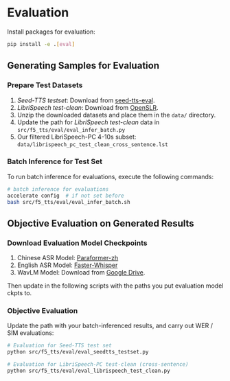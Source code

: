 
# Evaluation

Install packages for evaluation:

```bash
pip install -e .[eval]
```

## Generating Samples for Evaluation

### Prepare Test Datasets

1. *Seed-TTS testset*: Download from [seed-tts-eval](https://github.com/BytedanceSpeech/seed-tts-eval).
2. *LibriSpeech test-clean*: Download from [OpenSLR](http://www.openslr.org/12/).
3. Unzip the downloaded datasets and place them in the `data/` directory.
4. Update the path for *LibriSpeech test-clean* data in `src/f5_tts/eval/eval_infer_batch.py`
5. Our filtered LibriSpeech-PC 4-10s subset: `data/librispeech_pc_test_clean_cross_sentence.lst`

### Batch Inference for Test Set

To run batch inference for evaluations, execute the following commands:

```bash
# batch inference for evaluations
accelerate config  # if not set before
bash src/f5_tts/eval/eval_infer_batch.sh
```

## Objective Evaluation on Generated Results

### Download Evaluation Model Checkpoints

1. Chinese ASR Model: [Paraformer-zh](https://huggingface.co/funasr/paraformer-zh)
2. English ASR Model: [Faster-Whisper](https://huggingface.co/Systran/faster-whisper-large-v3)
3. WavLM Model: Download from [Google Drive](https://drive.google.com/file/d/1-aE1NfzpRCLxA4GUxX9ITI3F9LlbtEGP/view).

Then update in the following scripts with the paths you put evaluation model ckpts to.

### Objective Evaluation

Update the path with your batch-inferenced results, and carry out WER / SIM evaluations:
```bash
# Evaluation for Seed-TTS test set
python src/f5_tts/eval/eval_seedtts_testset.py

# Evaluation for LibriSpeech-PC test-clean (cross-sentence)
python src/f5_tts/eval/eval_librispeech_test_clean.py
```